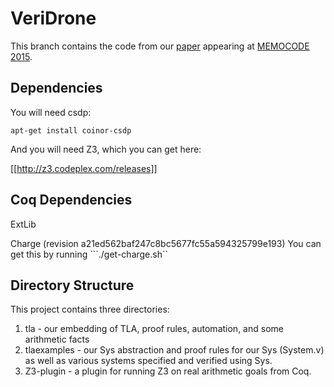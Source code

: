 VeriDrone
==========

This branch contains the code from our [paper](http://goto.ucsd.edu/veridrone/memocode2015.pdf) appearing at [MEMOCODE 2015](http://memocode.irisa.fr/2015/index.html).

Dependencies
------------

You will need csdp:
```
apt-get install coinor-csdp
```

And you will need Z3, which you can get here:

[[http://z3.codeplex.com/releases]]

Coq Dependencies
----------------

ExtLib

Charge (revision a21ed562baf247c8bc5677fc55a594325799e193)
You can get this by running ```./get-charge.sh``

Directory Structure
-------------------
This project contains three directories:

1. tla - our embedding of TLA, proof rules, automation, and some arithmetic facts
2. tlaexamples - our Sys abstraction and proof rules for our Sys (System.v) as well as various systems specified and verified using Sys.
3. Z3-plugin - a plugin for running Z3 on real arithmetic goals from Coq.
